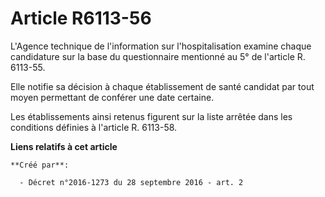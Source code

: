 # Article R6113-56

L'Agence technique de l'information sur l'hospitalisation examine chaque candidature sur la base du questionnaire mentionné
au 5° de l'article R. 6113-55. 

Elle notifie sa décision à chaque établissement de santé candidat par tout moyen permettant de conférer une date certaine. 

Les établissements ainsi retenus figurent sur la liste arrêtée dans les conditions définies à l'article R. 6113-58.

**Liens relatifs à cet article**

	**Créé par**:

	  - Décret n°2016-1273 du 28 septembre 2016 - art. 2
